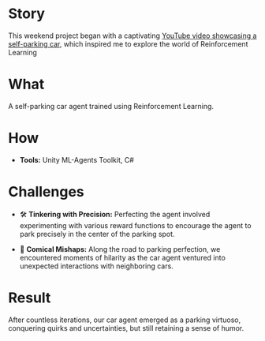 # Story
This weekend project began with a captivating [YouTube video showcasing a self-parking car](https://www.youtube.com/watch?v=VMp6pq6_QjI), which inspired me to explore the world of Reinforcement Learning

# What
A self-parking car agent trained using Reinforcement Learning.

# How
- **Tools:** Unity ML-Agents Toolkit, C#

# Challenges
- 🛠️ **Tinkering with Precision:** Perfecting the agent involved experimenting with various reward functions to encourage the agent to park precisely in the center of the parking spot.

- 🤣 **Comical Mishaps:** Along the road to parking perfection, we encountered moments of hilarity as the car agent ventured into unexpected interactions with neighboring cars.

# Result
After countless iterations, our car agent emerged as a parking virtuoso, conquering quirks and uncertainties, but still retaining a sense of humor.